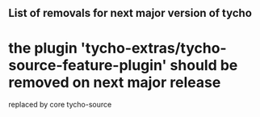 ## List of removals for next major version of tycho

# the plugin 'tycho-extras/tycho-source-feature-plugin' should be removed on next major release

replaced by core tycho-source